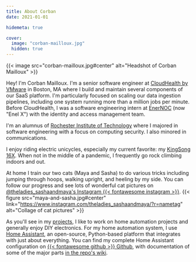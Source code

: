 ```yaml
---
title: About Corban
date: 2021-01-01

hidemeta: true

cover:
  image: "corban-mailloux.jpg"
  hidden: true
---
```


{{< image src="corban-mailloux.jpg#center" alt="Headshot of Corban Mailloux" >}}

Hey! I'm Corban Mailloux. I'm a senior software engineer at [CloudHealth by VMware](https://www.cloudhealthtech.com/) in Boston, MA where I build and maintain several components of our SaaS platform. I'm particularly focused on scaling our data ingestion pipelines, including one system running more than a million jobs per minute.
Before CloudHealth, I was a software engineering intern at [EnerNOC](https://www.enelx.com/) (now "Enel X") with the identity and access management team.

I'm an alumnus of [Rochester Institute of Technology](https://www.rit.edu/computing/) where I majored in software engineering with a focus on computing security. I also minored in communications.

I enjoy riding electric unicycles, especially my current favorite: my [KingSong 16X](https://www.ewheels.com/product/new-king-song-16x-1554wh-battery-2000w-motor-3-wide-tire/).
When not in the middle of a pandemic, I frequently go rock climbing indoors and out.

At home I train our two cats (Maya and Sasha) to do various tricks including jumping through hoops, walking upright, and heeling by my side. You can follow our progress and see lots of wonderful cat pictures on [@theladies_sashaandmaya's Instagram {{< fontawesome instagram >}}](https://www.instagram.com/theladies_sashaandmaya/?r=nametag).
{{< figure src="maya-and-sasha.jpg#center" link="https://www.instagram.com/theladies_sashaandmaya/?r=nametag" alt="Collage of cat pictures" >}}

As you'll see in my [projects](/categories/projects/), I like to work on home automation projects and generally enjoy DIY electronics. For my home automation system, I use [Home Assistant](https://www.home-assistant.io/), an open-source, Python-based platform that integrates with just about everything. You can find my complete Home Assistant configuration on [{{< fontawesome github >}} Github](https://github.com/corbanmailloux/home-assistant-configuration), with documentation of some of the major parts [in the repo's wiki](https://github.com/corbanmailloux/home-assistant-configuration/wiki/Packages).

